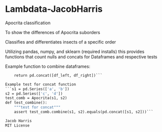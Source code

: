 # Lambdata-JacobHarris

Apocrita classification

To show the differences of Apocrita suborders

Classifies and differentiates insects of a specific order

Utilizing pandas, numpy, and sklearn (required installs) this provides functions that count nulls and concats for Dataframes and respective tests

Example function to combine dataframes:
```def combine(df_left, df_right):
    return pd.concat([df_left, df_right])```

Example test for concat function
```s1 = pd.Series(['a', 'b'])
s2 = pd.Series(['c', 'd'])
test_comb = Apocrita(s1, s2)    
def test_combine():
    """test for concat"""
    assert test_comb.combine(s1, s2).equals(pd.concat([s1, s2]))```

Jacob Harris
MIT License